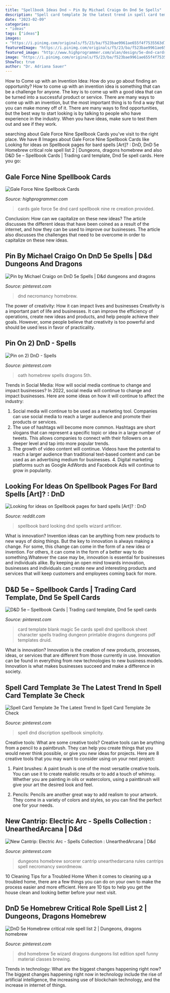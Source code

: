 ```yaml
---
title: "Spellbook Ideas Dnd ~ Pin By Michael Craigo On Dnd 5e Spells"
description: "Spell card template 3e the latest trend in spell card template 3e check"
date: "2023-02-09"
categories:
- "ideas"
tags: ["ideas"]
images:
- "https://i.pinimg.com/originals/f5/23/ba/f523bae9961ae655f4f7535563d76beb.png"
featuredImage: "https://i.pinimg.com/originals/f5/23/ba/f523bae9961ae655f4f7535563d76beb.png"
featured_image: "http://www.highprogrammer.com/alan/design/5e-dnd-cards/2recreation.png"
image: "https://i.pinimg.com/originals/f5/23/ba/f523bae9961ae655f4f7535563d76beb.png"
ShowToc: true
author: "Dr. Adriana Sauer"
---
```



How to Come up with an Invention Idea: How do you go about finding an opportunity?
How to come up with an invention idea is something that can be a challenge for anyone. The key is to come up with a good idea that can be turned into a successful product or service. There are many ways to come up with an invention, but the most important thing is to find a way that you can make money off of it. There are many ways to find opportunities, but the best way to start looking is by talking to people who have experience in the industry. When you have ideas, make sure to test them out and see if they work.

	

		
searching about Gale Force Nine Spellbook Cards you've visit to the right place. We have 8 Images about Gale Force Nine Spellbook Cards like Looking for ideas on Spellbook pages for bard spells [Art]? : DnD, DnD 5e Homebrew critical role spell list 2 | Dungeons, dragons homebrew and also D&amp;D 5e – Spellbook Cards | Trading card template, Dnd 5e spell cards. Here you go:
		
    
## Gale Force Nine Spellbook Cards

<img loading=lazy src="http://www.highprogrammer.com/alan/design/5e-dnd-cards/2recreation.png" onerror="this.onerror=null;this.src='https://tse1.mm.bing.net/th?id=OIP.mWHmkW-gIMOGlIZbzmKxhgAAAA&amp;pid=15.1';" alt="Gale Force Nine Spellbook Cards">

_Source: highprogrammer.com_

>cards gale force 5e dnd card spellbook nine re creation provided. 

	

Conclusion: How can we capitalize on these new ideas?
The article discusses the different ideas that have been coined as a result of the internet, and how they can be used to improve our businesses. The article also discusses the challenges that need to be overcome in order to capitalize on these new ideas.

    
## Pin By Michael Craigo On DnD 5e Spells | D&amp;d Dungeons And Dragons

<img loading=lazy src="https://i.pinimg.com/originals/7f/c6/9a/7fc69a656816cf8f5c02038b30377382.jpg" onerror="this.onerror=null;this.src='https://tse4.mm.bing.net/th?id=OIP.hqhfu2KMMjMdpj7X9FrP8wHaD7&amp;pid=15.1';" alt="Pin by Michael Craigo on DnD 5e Spells | D&amp;d dungeons and dragons">

_Source: pinterest.com_

>dnd necromancy homebrew. 

	

The power of creativity: How it can impact lives and businesses
Creativity is a important part of life and businesses. It can improve the efficiency of operations, create new ideas and products, and help people achieve their goals. However, some people believe that creativity is too powerful and should be used less in favor of practicality.

    
## Pin On 2) DnD - Spells

<img loading=lazy src="https://i.pinimg.com/736x/e3/83/45/e38345f366604e8da87f97ea6da2139e.jpg" onerror="this.onerror=null;this.src='https://tse2.mm.bing.net/th?id=OIP.oAq4ATWxf9vwqMR42IK85QHaJm&amp;pid=15.1';" alt="Pin on 2) DnD - Spells">

_Source: pinterest.com_

>oath homebrew spells dragons 5th. 

	

Trends in Social Media: How will social media continue to change and impact businesses?
In 2022, social media will continue to change and impact businesses. Here are some ideas on how it will continue to affect the industry: 
1. Social media will continue to be used as a marketing tool. Companies can use social media to reach a larger audience and promote their products or services. 
2. The use of hashtags will become more common. Hashtags are short slogans that can represent a specific topic or idea in a large number of tweets. This allows companies to connect with their followers on a deeper level and tap into more popular trends. 
3. The growth of video content will continue. Videos have the potential to reach a larger audience than traditional text-based content and can be used as an advertising medium for businesses. 4. Digital marketing platforms such as Google AdWords and Facebook Ads will continue to grow in popularity.

    
## Looking For Ideas On Spellbook Pages For Bard Spells [Art]? : DnD

<img loading=lazy src="https://i.imgur.com/s97CSU0.png" onerror="this.onerror=null;this.src='https://tse1.mm.bing.net/th?id=OIP.F1wTR1aYRkha2W-JU1qLsQHaNK&amp;pid=15.1';" alt="Looking for ideas on Spellbook pages for bard spells [Art]? : DnD">

_Source: reddit.com_

>spellbook bard looking dnd spells wizard artificer. 

	

What is innovation?
Invention ideas can be anything from new products to new ways of doing things. But the key to innovation is always making a change. For some, this change can come in the form of a new idea or invention. For others, it can come in the form of a better way to do something.Whatever the case may be, innovation is essential for businesses and individuals alike. By keeping an open mind towards innovation, businesses and individuals can create new and interesting products and services that will keep customers and employees coming back for more.

    
## D&amp;D 5e – Spellbook Cards | Trading Card Template, Dnd 5e Spell Cards

<img loading=lazy src="https://i.pinimg.com/originals/e9/64/bf/e964bf1e9b1214f0e8da326150c8708e.png" onerror="this.onerror=null;this.src='https://tse2.mm.bing.net/th?id=OIP.Kc_LjpD71neq7qvT56u9rgHaFO&amp;pid=15.1';" alt="D&amp;D 5e – Spellbook Cards | Trading card template, Dnd 5e spell cards">

_Source: pinterest.com_

>card template blank magic 5e cards spell dnd spellbook sheet character spells trading dungeon printable dragons dungeons pdf templates druid. 

	

What is innovation?
Innovation is the creation of new products, processes, ideas, or services that are different from those currently in use. Innovation can be found in everything from new technologies to new business models. Innovation is what makes businesses succeed and make a difference in society.

    
## Spell Card Template 3e The Latest Trend In Spell Card Template 3e Check

<img loading=lazy src="https://i.pinimg.com/originals/f5/23/ba/f523bae9961ae655f4f7535563d76beb.png" onerror="this.onerror=null;this.src='https://tse3.mm.bing.net/th?id=OIP.FM-TSkTitAaTLpeY-4HNLQHaKe&amp;pid=15.1';" alt="Spell Card Template 3e The Latest Trend In Spell Card Template 3e Check">

_Source: pinterest.com_

>spell dnd discription spellbook simplicity. 

	

Creative tools: What are some creative tools?
Creative tools can be anything from a pencil to a paintbrush. They can help you create things that you would never think possible, or give you new ideas for projects. Here are 8 creative tools that you may want to consider using on your next project:
1. Paint brushes: A paint brush is one of the most versatile creative tools. You can use it to create realistic results or to add a touch of whimsy. Whether you are painting in oils or watercolors, using a paintbrush will give your art the desired look and feel.

2. Pencils: Pencils are another great way to add realism to your artwork. They come in a variety of colors and styles, so you can find the perfect one for your needs.

    
## New Cantrip: Electric Arc - Spells Collection : UnearthedArcana | D&amp;d

<img loading=lazy src="https://i.pinimg.com/736x/30/72/7c/30727ca16d68567bd504607b7efded1d.jpg" onerror="this.onerror=null;this.src='https://tse1.mm.bing.net/th?id=OIP.Hv8hjzSd0yJzDlgAIYCyLAHaFl&amp;pid=15.1';" alt="New Cantrip: Electric Arc - Spells Collection : UnearthedArcana | D&amp;d">

_Source: pinterest.com_

>dungeons homebrew sorcerer cantrip unearthedarcana rules cantrips spell necromancy swordmeow. 

	

10 Cleaning Tips for a Troubled Home
When it comes to cleaning up a troubled home, there are a few things you can do on your own to make the process easier and more efficient. Here are 10 tips to help you get the house clean and looking better before your next visit.

    
## DnD 5e Homebrew Critical Role Spell List 2 | Dungeons, Dragons Homebrew

<img loading=lazy src="https://i.pinimg.com/originals/f5/80/da/f580daf028d1a202eb78c98c6ed6edea.jpg" onerror="this.onerror=null;this.src='https://tse1.mm.bing.net/th?id=OIP.wqzdgFcHLCbIqj-FVYZcbAHaJl&amp;pid=15.1';" alt="DnD 5e Homebrew critical role spell list 2 | Dungeons, dragons homebrew">

_Source: pinterest.com_

>dnd homebrew 5e wizard dragons dungeons list edition spell funny material classes brewing. 

	

Trends in technology: What are the biggest changes happening right now?
The biggest changes happening right now in technology include the rise of artificial intelligence, the increasing use of blockchain technology, and the increase in internet of things.

